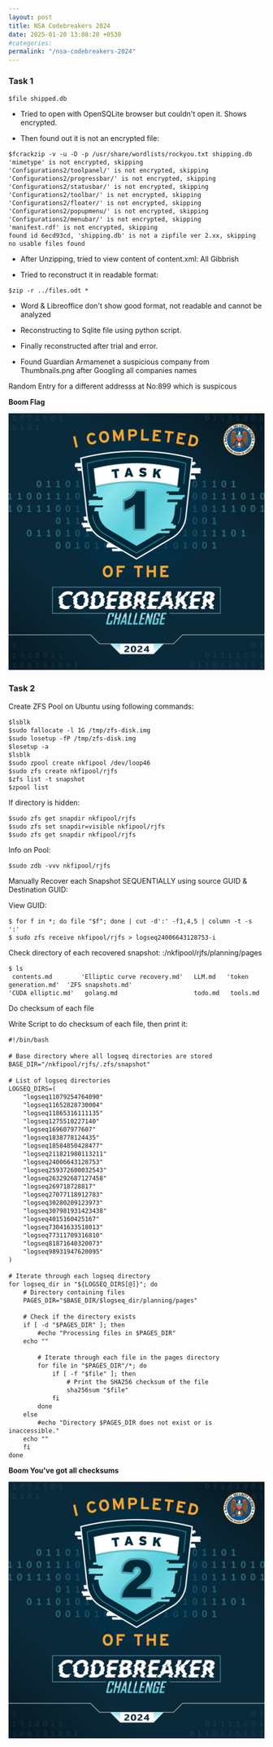 ```yaml
---
layout: post
title: NSA Codebreakers 2024
date: 2025-01-20 13:08:20 +0530
#categories: 
permalink: "/nsa-codebreakers-2024"
---
```


### Task 1

```console
$file shipped.db
```
- Tried to open with OpenSQLite browser but couldn't open it. Shows encrypted.

- Then found out it is not an encrypted file:

```console
$fcrackzip -v -u -D -p /usr/share/wordlists/rockyou.txt shipping.db                         
'mimetype' is not encrypted, skipping
'Configurations2/toolpanel/' is not encrypted, skipping
'Configurations2/progressbar/' is not encrypted, skipping
'Configurations2/statusbar/' is not encrypted, skipping
'Configurations2/toolbar/' is not encrypted, skipping
'Configurations2/floater/' is not encrypted, skipping
'Configurations2/popupmenu/' is not encrypted, skipping
'Configurations2/menubar/' is not encrypted, skipping
'manifest.rdf' is not encrypted, skipping
found id 6ecd93cd, 'shipping.db' is not a zipfile ver 2.xx, skipping
no usable files found
```

- After Unzipping, tried to view content of content.xml: All Gibbrish

- Tried to reconstruct it in readable format: 
```console
$zip -r ../files.odt *
```
- Word  & Libreoffice don't show good format, not readable and cannot be analyzed

- Reconstructing to Sqlite file using python script.

- Finally reconstructed after trial and error.

- Found Guardian Armamenet a suspicious company from Thumbnails.png after Googling all companies names

Random Entry for a different addresss at No:899 which is suspicous

**Boom Flag**

![Task 1 Badge](/assets/task1.png)

### Task 2

Create ZFS Pool on Ubuntu using following commands:

```console
$lsblk
$sudo fallocate -l 1G /tmp/zfs-disk.img
$sudo losetup -fP /tmp/zfs-disk.img
$losetup -a
$lsblk
$sudo zpool create nkfipool /dev/loop46
$sudo zfs create nkfipool/rjfs
$zfs list -t snapshot
$zpool list
```

If directory is hidden:
```console
$sudo zfs get snapdir nkfipool/rjfs
$sudo zfs set snapdir=visible nkfipool/rjfs
$sudo zfs get snapdir nkfipool/rjfs
```

Info on Pool:

```console
$sudo zdb -vvv nkfipool/rjfs
```

Manually Recover each Snapshot SEQUENTIALLY using source GUID & Destination GUID:

View GUID: 
```console
$ for f in *; do file "$f"; done | cut -d':' -f1,4,5 | column -t -s ':'
$ sudo zfs receive nkfipool/rjfs > logseq24006643128753-i
```
 
Check directory of each recovered snapshot: :/nkfipool/rjfs/planning/pages
```console
$ ls
 contents.md        'Elliptic curve recovery.md'   LLM.md   'token generation.md'  'ZFS snapshots.md'
'CUDA elliptic.md'   golang.md                     todo.md   tools.md
```

Do checksum of each file

Write Script to do checksum of each file, then print it:

```console
#!/bin/bash

# Base directory where all logseq directories are stored
BASE_DIR="/nkfipool/rjfs/.zfs/snapshot"

# List of logseq directories
LOGSEQ_DIRS=(
    "logseq11079254764090"
    "logseq11652828730004"
    "logseq11865316111135"
    "logseq1275510227140"
    "logseq169607977607"
    "logseq1838778124435"
    "logseq18584850428477"
    "logseq211821980113211"
    "logseq24006643128753"
    "logseq259372600032543"
    "logseq263292687127458"
    "logseq269718728817"
    "logseq27077118912783"
    "logseq30280209123973"
    "logseq307981931423438"
    "logseq4015160425167"
    "logseq73041633518013"
    "logseq77311709316810"
    "logseq81871640320073"
    "logseq98931947620095"
)

# Iterate through each logseq directory
for logseq_dir in "${LOGSEQ_DIRS[@]}"; do
    # Directory containing files
    PAGES_DIR="$BASE_DIR/$logseq_dir/planning/pages"
    
    # Check if the directory exists
    if [ -d "$PAGES_DIR" ]; then
        #echo "Processing files in $PAGES_DIR"
	echo ""
        
        # Iterate through each file in the pages directory
        for file in "$PAGES_DIR"/*; do
            if [ -f "$file" ]; then
                # Print the SHA256 checksum of the file
                sha256sum "$file"
            fi
        done
    else
        #echo "Directory $PAGES_DIR does not exist or is inaccessible."
	echo ""
    fi
done
```

**Boom You've got all checksums**

![Task 2 Badge](/assets/task2.png)